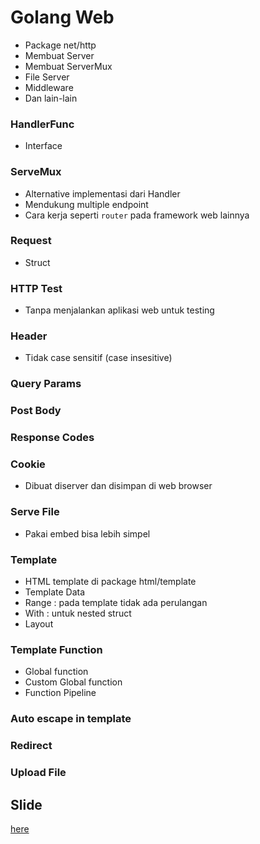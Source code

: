 # Golang Web
- Package net/http
- Membuat Server
- Membuat ServerMux
- File Server
- Middleware
- Dan lain-lain

### HandlerFunc
- Interface

### ServeMux
- Alternative implementasi dari Handler
- Mendukung multiple endpoint
- Cara kerja seperti `router` pada framework web lainnya

### Request
- Struct

### HTTP Test
- Tanpa menjalankan aplikasi web untuk testing

### Header
- Tidak case sensitif (case insesitive)

### Query Params
### Post Body
### Response Codes
### Cookie
- Dibuat diserver dan disimpan di web browser

### Serve File
- Pakai embed bisa lebih simpel

### Template
- HTML template di package html/template
- Template Data
- Range : pada template tidak ada perulangan
- With : untuk nested struct
- Layout

### Template Function
- Global function
- Custom Global function
- Function Pipeline

### Auto escape in template
### Redirect
### Upload File

## Slide
<a href="https://docs.google.com/presentation/d/1h_8nk-Ani4SykMq5lhgubzdtAtZfzPce7FHUuAKlwmE/edit#slide=id.p">here</a>
